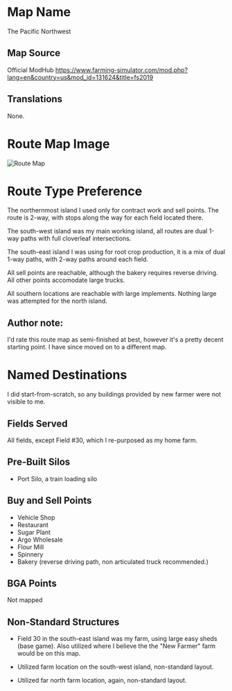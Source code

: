 # Map Name

The Pacific Northwest

## Map Source

Official ModHub
https://www.farming-simulator.com/mod.php?lang=en&country=us&mod_id=131624&title=fs2019

## Translations

None.

# Route Map Image

![Route Map](Map.png)

# Route Type Preference

The northernmost island I used only for contract work and sell points.  The route is 2-way, with stops along the way for each field located there.

The south-west island was my main working island, all routes are dual 1-way paths with full cloverleaf intersections.

The south-east island I was using for root crop production, it is a mix of dual 1-way paths, with 2-way paths around each field.

All sell points are reachable, although the bakery requires reverse driving.  All other points accomodate large trucks.

All southern locations are reachable with large implements.  Nothing large was attempted for the north island.

## Author note:

I'd rate this route map as semi-finished at best, however it's a pretty decent starting point.  I have since moved on to a different map.

# Named Destinations

I did start-from-scratch, so any buildings provided by new farmer were not visible to me.

## Fields Served

All fields, except Field #30, which I re-purposed as my home farm.

## Pre-Built Silos

 * Port Silo, a train loading silo

## Buy and Sell Points

 * Vehicle Shop
 * Restaurant
 * Sugar Plant
 * Argo Wholesale
 * Flour Mill
 * Spinnery
 * Bakery (reverse driving path, non articulated truck recommended.)

## BGA Points

 Not mapped
 
## Non-Standard Structures
 
 * Field 30 in the south-east island was my farm, using large easy sheds (base game). Also utilized where I believe the the "New Farmer" farm would be on this map.

 * Utilized farm location on the south-west island, non-standard layout.

 * Utilized far north farm location, again, non-standard layout.

                       